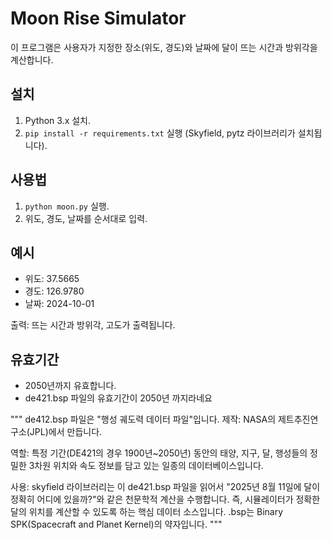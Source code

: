 # Moon Rise Simulator

이 프로그램은 사용자가 지정한 장소(위도, 경도)와 날짜에 달이 뜨는 시간과 방위각을 계산합니다.

## 설치
1. Python 3.x 설치.
2. `pip install -r requirements.txt` 실행 (Skyfield, pytz 라이브러리가 설치됩니다).

## 사용법
1. `python moon.py` 실행.
2. 위도, 경도, 날짜를 순서대로 입력.

## 예시
- 위도: 37.5665
- 경도: 126.9780
- 날짜: 2024-10-01

출력: 뜨는 시간과 방위각, 고도가 출력됩니다.

## 유효기간
- 2050년까지 유효합니다.
- de421.bsp 파일의 유효기간이 2050년 까지라네요
  
"""
  de412.bsp 파일은 "행성 궤도력 데이터 파일"입니다.
제작: NASA의 제트추진연구소(JPL)에서 만듭니다.

역할: 특정 기간(DE421의 경우 1900년~2050년) 동안의 태양, 지구, 달, 행성들의 정밀한 3차원 위치와 속도 정보를 담고 있는 일종의 데이터베이스입니다.

사용: skyfield 라이브러리는 이 de421.bsp 파일을 읽어서 "2025년 8월 11일에 달이 정확히 어디에 있을까?"와 같은 천문학적 계산을 수행합니다. 즉, 시뮬레이터가 정확한 달의 위치를 계산할 수 있도록 하는 핵심 데이터 소스입니다.
.bsp는 Binary SPK(Spacecraft and Planet Kernel)의 약자입니다.
"""
